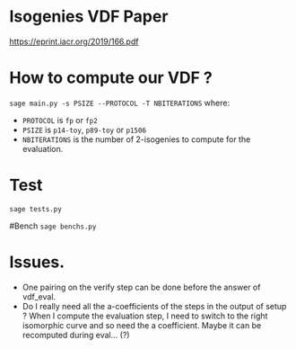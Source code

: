 # Isogenies VDF Paper

https://eprint.iacr.org/2019/166.pdf

# How to compute our VDF ?
`sage main.py -s PSIZE --PROTOCOL -T NBITERATIONS`
where:
- `PROTOCOL` is `fp` or `fp2`
- `PSIZE` is `p14-toy`, `p89-toy` or `p1506`
- `NBITERATIONS` is the number of 2-isogenies to compute for the evaluation.

# Test
`sage tests.py`

#Bench
`sage benchs.py`

# Issues.

- One pairing on the verify step can be done before the answer of vdf_eval.
- Do I really need all the a-coefficients of the steps in the output of setup ?
When I compute the evaluation step, I need to switch to the right isomorphic 
curve and so need the a coefficient.
Maybe it can be recomputed during eval... (?)
